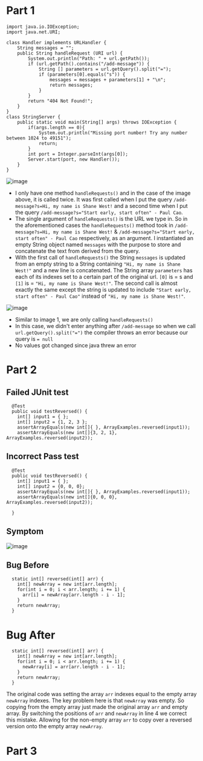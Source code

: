 # Part 1

```
import java.io.IOException;
import java.net.URI;

class Handler implements URLHandler {
    String messages = "";
    public String handleRequest (URI url) {
        System.out.println("Path: " + url.getPath());
        if (url.getPath().contains("/add-message")) {
            String [] parameters = url.getQuery().split("=");
            if (parameters[0].equals("s")) {
                messages = messages + parameters[1] + "\n";
                return messages;
            }
        }
        return "404 Not Found!";
    } 
}
class StringServer {
    public static void main(String[] args) throws IOException {
        if(args.length == 0){
            System.out.println("Missing port number! Try any number between 1024 to 49151");
            return;
        }
        int port = Integer.parseInt(args[0]);
        Server.start(port, new Handler());
    }
}
```

![image](https://user-images.githubusercontent.com/113940184/215656795-3e7d920d-467f-4ca9-a445-e3a942af6ad4.png)

* I only have one method ```handleRequests()``` and in the case of the image above, it is called twice. It was first called when I put the query ```/add-message?s=Hi, my name is Shane West!``` and a second time when I put the query ```/add-message?s="Start early, start often" - Paul Cao```. 
* The single argument of ```handleRequests()``` is the URL we type in. So in the aforementioned cases the ```handleRequests()``` method took in ```/add-message?s=Hi, my name is Shane West!``` & ```/add-message?s="Start early, start often" - Paul Cao``` respectively, as an argument. I instantiated an empty String object named ```messages``` with the purpose to store and concatenate the text from derived from the query. 
* With the first call of ```handleRequests()``` the String ```messages``` is updated from an empty string to a String containing ```"Hi, my name is Shane West!"``` and a new line is concatenated. The String array ```parameters``` has each of its indexes set to a certain part of the original url. ```[0]``` is = s and ```[1]``` is = ```"Hi, my name is Shane West!"```. The second call is almost exactly the same except the string is updated to include ```"Start early, start often" - Paul Cao"``` instead of ```"Hi, my name is Shane West!"```.

![image](https://user-images.githubusercontent.com/113940184/215656565-b981a32a-3d2a-471b-916b-6c34c908127b.png)

* Similar to image 1, we are only calling ```handleRequests()```
* In this case, we didn't enter anything after ```/add-message``` so when we call ```url.getQuery().split("=")``` the compiler throws an error because our query is ```= null``` 
* No values got changed since java threw an error 


# Part 2

## Failed JUnit test

```   
  @Test
  public void testReversed() {
    int[] input1 = { };
    int[] input2 = {1, 2, 3 };
    assertArrayEquals(new int[]{ }, ArrayExamples.reversed(input1));
    assertArrayEquals(new int[]{3, 2, 1}, ArrayExamples.reversed(input2));
```

## Incorrect Pass test

```
  @Test
  public void testReversed() {
    int[] input1 = { };
    int[] input2 = {0, 0, 0};
    assertArrayEquals(new int[]{ }, ArrayExamples.reversed(input1));
    assertArrayEquals(new int[]{0, 0, 0}, ArrayExamples.reversed(input2));

  }
```

## Symptom

![image](https://user-images.githubusercontent.com/113940184/215661997-4aed813b-2f19-498a-a7d2-a3878a781fcf.png)

## Bug Before

```
  static int[] reversed(int[] arr) {
    int[] newArray = new int[arr.length];
    for(int i = 0; i < arr.length; i += 1) {
      arr[i] = newArray[arr.length - i - 1];
    }
    return newArray;
  }
```

# Bug After

```
  static int[] reversed(int[] arr) {
    int[] newArray = new int[arr.length];
    for(int i = 0; i < arr.length; i += 1) {
      newArray[i] = arr[arr.length - i - 1];
    }
    return newArray;
  }
```
The original code was setting the array ```arr``` indexes equal to the empty array ```newArray``` indexes. The key problem here is that ```newArray``` was empty. So copying from the empty array just made the original array ```arr``` and empty array. By switching the positions of ```arr``` and ```newArray``` in line 4 we correct this mistake. Allowing for the non-empty array ```arr``` to copy over a reversed version onto the empty array ```newArray```.

# Part 3

